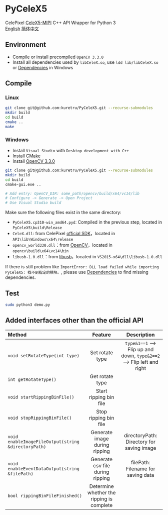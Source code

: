 # PyCeleX5

CelePixel [CeleX5-MIPI](https://github.com/CelePixel/CeleX5-MIPI) C++ API Wrapper for Python 3  
[English](https://github.com/CDEHP-Dataset/PyCeleX5/blob/main/README.md) [简体中文](https://github.com/CDEHP-Dataset/PyCeleX5/blob/main/README_zh-Hans.md)

## Environment

* Compile or install precompiled `OpenCV 3.3.0`
* Install all dependencies used by `libCeleX.so`, use `ldd lib/libCeleX.so` or [Dependencies](https://github.com/lucasg/Dependencies) in Windows

## Compile

### Linux

```bash
git clone git@github.com:kuretru/PyCeleX5.git --recurse-submodules
mkdir build
cd build
cmake ..
make
```

### Windows

* Install `Visual Studio` with `Desktop development with C++`
* Install [CMake](https://cmake.org/download/)
* Install [OpenCV 3.3.0](https://sourceforge.net/projects/opencvlibrary/files/opencv-win/3.3.0/opencv-3.3.0-vc14.exe)

```bash
git clone git@github.com:kuretru/PyCeleX5.git --recurse-submodules
mkdir build
cd build
cmake-gui.exe ..

# Add entry: OpenCV_DIR: some_path/opencv/build/x64/vc14/lib
# Configure -> Generate -> Open Project
# Use Visual Studio build
```

Make sure the following files exist in the same directory:

* `PyCeleX5.cp310-win_amd64.pyd`: Compiled in the previous step, located in `PyCeleX5\build\Release`
* `CeleX.dll`: from CelePixel [official SDK](https://github.com/CelePixel/CeleX5-MIPI/tree/master/API/lib/Windows/x64/release)，located in `API\lib\Windows\x64\release`
* `opencv_world330.dll`：from [OpenCV](https://github.com/opencv/opencv/releases/tag/3.3.0)，located in `opencv\build\x64\vc14\bin`
* `libusb-1.0.dll`：from [libusb](https://github.com/libusb/libusb)，located in `VS2015-x64\dll\libusb-1.0.dll`

If there is still problem like `ImportError: DLL load failed while importing PyCeleX5: 找不到指定的模块。`, please use [Dependencies](https://github.com/lucasg/Dependencies) to find missing dependencies.

## Test

```bash
sudo python3 demo.py
```

## Added interfaces other than the official API

| Method                                              |                  Feature                  |                              Description                              |
| :-------------------------------------------------- | :---------------------------------------: | :-------------------------------------------------------------------: |
| `void setRotateType(int type)`                      |              Set rotate type              | `type&1==1` --> Flip up and down, `type&2==2` --> Flip left and right |
| `int getRotateType()`                               |              Get rotate type              |                                                                       |
| `void startRippingBinFile()`                        |          Start ripping bin file           |                                                                       |
| `void stopRippingBinFile()`                         |           Stop ripping bin file           |                                                                       |
| `void enableImageFileOutput(string &directoryPath)` |       Generate image during ripping       |               directoryPath: Directory for saving image               |
| `void enableEventDataOutput(string &filePath)`      |     Generate csv file during ripping      |                  filePath:  Filename for saving data                  |
| `bool rippingBinFileFinished()`                     | Determine whether the ripping is complete |                                                                       |
